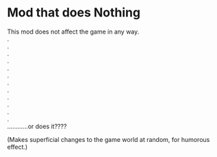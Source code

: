 # Mod that does Nothing
 This mod does not affect the game in any way.  
 .  
 .  
 .  
 .  
 .  
 .  
 .  
 .  
 .  
 .  
 .  
 .  
 ............or does it????

(Makes superficial changes to the game world at random, for humorous effect.)
